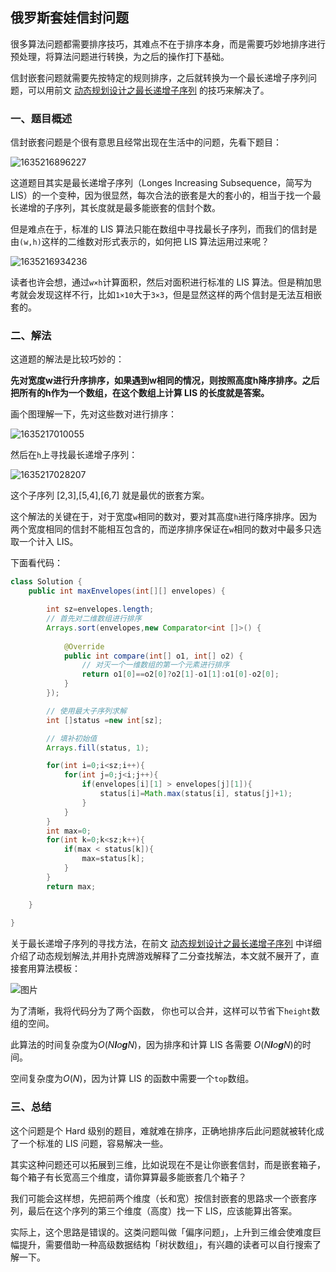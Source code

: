 ## 俄罗斯套娃信封问题

很多算法问题都需要排序技巧，其难点不在于排序本身，而是需要巧妙地排序进行预处理，将算法问题进行转换，为之后的操作打下基础。

信封嵌套问题就需要先按特定的规则排序，之后就转换为一个最长递增子序列问题，可以用前文 [动态规划设计之最长递增子序列](http://mp.weixin.qq.com/s?__biz=MzU0MDg5OTYyOQ==&mid=2247484232&idx=1&sn=21234a9e4db908f438e1cb2e8c7ffff4&chksm=fb33630acc44ea1c91027bff20e9902e20e4269d54f3c178dc1e07f344d48d7ff1a4ca48ba39&scene=21#wechat_redirect) 的技巧来解决了。

### 一、题目概述

信封嵌套问题是个很有意思且经常出现在生活中的问题，先看下题目：

![1635216896227](https://tprzfbucket.oss-cn-beijing.aliyuncs.com/hadoop/202110/26/105456-671814.png)

这道题目其实是最长递增子序列（Longes Increasing Subsequence，简写为 LIS）的一个变种，因为很显然，每次合法的嵌套是大的套小的，相当于找一个最长递增的子序列，其长度就是最多能嵌套的信封个数。

但是难点在于，标准的 LIS 算法只能在数组中寻找最长子序列，而我们的信封是由`(w,h)`这样的二维数对形式表示的，如何把 LIS 算法运用过来呢？

![1635216934236](https://tprzfbucket.oss-cn-beijing.aliyuncs.com/hadoop/202110/26/105534-906478.png)

读者也许会想，通过`w×h`计算面积，然后对面积进行标准的 LIS 算法。但是稍加思考就会发现这样不行，比如`1×10`大于`3×3`，但是显然这样的两个信封是无法互相嵌套的。

### 二、解法

这道题的解法是比较巧妙的：

**先对宽度w进行升序排序，如果遇到w相同的情况，则按照高度h降序排序。之后把所有的h作为一个数组，在这个数组上计算 LIS 的长度就是答案。**

画个图理解一下，先对这些数对进行排序：

![1635217010055](https://tprzfbucket.oss-cn-beijing.aliyuncs.com/hadoop/202110/26/105651-239895.png)

然后在`h`上寻找最长递增子序列：

![1635217028207](https://tprzfbucket.oss-cn-beijing.aliyuncs.com/hadoop/202110/26/105709-360722.png)

这个子序列 [2,3],[5,4],[6,7] 就是最优的嵌套方案。

这个解法的关键在于，对于宽度`w`相同的数对，要对其高度`h`进行降序排序。因为两个宽度相同的信封不能相互包含的，而逆序排序保证在`w`相同的数对中最多只选取一个计入 LIS。

下面看代码：

~~~ java
class Solution {
    public int maxEnvelopes(int[][] envelopes) {

        int sz=envelopes.length;
        // 首先对二维数组进行排序
        Arrays.sort(envelopes,new Comparator<int []>() {
    
            @Override
            public int compare(int[] o1, int[] o2) {
                // 对灭一个一维数组的第一个元素进行排序
                return o1[0]==o2[0]?o2[1]-o1[1]:o1[0]-o2[0];
            }
        });

        // 使用最大子序列求解
        int []status =new int[sz];

        // 填补初始值
        Arrays.fill(status, 1);

        for(int i=0;i<sz;i++){
            for(int j=0;j<i;j++){
                if(envelopes[i][1] > envelopes[j][1]){
                    status[i]=Math.max(status[i], status[j]+1);
                }
            }
        }
        int max=0;
        for(int k=0;k<sz;k++){
            if(max < status[k]){
                max=status[k];
            }
        }
        return max;

    }
    
}
~~~

关于最长递增子序列的寻找方法，在前文 [动态规划设计之最长递增子序列](http://mp.weixin.qq.com/s?__biz=MzU0MDg5OTYyOQ==&mid=2247484232&idx=1&sn=21234a9e4db908f438e1cb2e8c7ffff4&chksm=fb33630acc44ea1c91027bff20e9902e20e4269d54f3c178dc1e07f344d48d7ff1a4ca48ba39&scene=21#wechat_redirect) 中详细介绍了动态规划解法,并用扑克牌游戏解释了二分查找解法，本文就不展开了，直接套用算法模板：

![图片](https://mmbiz.qpic.cn/mmbiz_png/map09icNxZ4lKYGRGNjYicyELEar8JViaZbuSO2lPeYbgLicdHqA4TjL3sNDTcnSpFkHjPuawK1QGVTs7icjhvfb8AA/640?wx_fmt=png&tp=webp&wxfrom=5&wx_lazy=1&wx_co=1)

为了清晰，我将代码分为了两个函数， 你也可以合并，这样可以节省下`height`数组的空间。

此算法的时间复杂度为*O*(*N**l**o**g**N*)，因为排序和计算 LIS 各需要 *O*(*N**l**o**g**N*)的时间。

空间复杂度为*O*(*N*)，因为计算 LIS 的函数中需要一个`top`数组。

### 三、总结

这个问题是个 Hard 级别的题目，难就难在排序，正确地排序后此问题就被转化成了一个标准的 LIS 问题，容易解决一些。

其实这种问题还可以拓展到三维，比如说现在不是让你嵌套信封，而是嵌套箱子，每个箱子有长宽高三个维度，请你算算最多能嵌套几个箱子？

我们可能会这样想，先把前两个维度（长和宽）按信封嵌套的思路求一个嵌套序列，最后在这个序列的第三个维度（高度）找一下 LIS，应该能算出答案。

实际上，这个思路是错误的。这类问题叫做「偏序问题」，上升到三维会使难度巨幅提升，需要借助一种高级数据结构「树状数组」，有兴趣的读者可以自行搜索了解一下。

